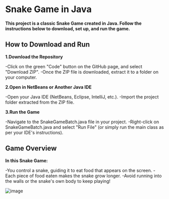 # Snake Game in Java 


  **This project is a classic Snake Game created in Java. Follow the instructions below to download, set up, and run the game.**


## How to Download and Run ##

**1.Download the Repository**

  -Click on the green "Code" button on the GitHub page, and select "Download ZIP".
  -Once the ZIP file is downloaded, extract it to a folder on your computer.
  
 **2.Open in NetBeans or Another Java IDE**

  -Open your Java IDE (NetBeans, Eclipse, IntelliJ, etc.).
  -Import the project folder extracted from the ZIP file.
  
    
  **3.Run the Game**
  
   -Navigate to the SnakeGameBatch.java file in your project.
   -Right-click on SnakeGameBatch.java and select "Run File" (or simply run the main class as per your IDE's instructions).
    
  ## Game Overview ##

**In this Snake Game:**

  -You control a snake, guiding it to eat food that appears on the screen.
  -Each piece of food eaten makes the snake grow longer.
  -Avoid running into the walls or the snake's own body to keep playing!

![image](https://github.com/user-attachments/assets/70b193f4-332b-43b9-bb15-274fe4232c99)
